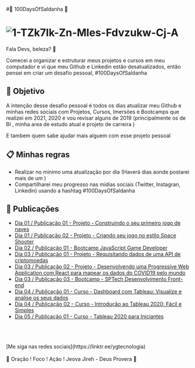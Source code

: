 #🚀 100DaysOfSaldanha 🚀

<h1>
   <img src="https://i.ibb.co/X3xvJ8T/1-TZk7lk-Zn-Mles-Fdvzukw-Cj-A.jpg" alt="1-TZk7lk-Zn-Mles-Fdvzukw-Cj-A" border="0">
</h1>
 
 Fala Devs, beleza? 🖖

 Comecei a organizar e estruturar meus projetos e cursos em meu computador e vi que meu Github e Linkedin estão desatualizados, então pensei em criar um desafio pessoal, #100DaysOfSaldanha 

## 🎯 Objetivo

A intenção desse desafio pessoal é todos os dias atualizar meu Github e minhas redes sociais com Projetos, Cursos, Imersões e Bootcamps que realizei em 2021, 2020 e vou revisar alguns de 2019 (principalmente os de BI , minha area de estudo atual e projeto de carreira ) 

E tambem quem sabe ajudar mais alguem com esse projeto pessoal

## 📋 Minhas regras 

* Realizar no minimo uma atualização por dia (Haverá dias aonde postarei mais de um )
* Compartilharei meu progresso nas mídias sociais (Twitter, Instagran, Linkedin) usando a hashtag #100DaysOfSaldanha

## 📅 Publicações 

* [Dia 01  /  Publicação 01  - Projeto - Construindo o seu primeiro jogo de naves](https://github.com/saldanhayg/Jogo-de-Naves-DIO)
* [Dia 01  /  Publicação 02  - Projeto - Criando seu jogo no estilo Space Shooter](https://github.com/saldanhayg/Jogo-no-estilo-Space-Shooter-DIO)
* [Dia 02  /  Publicação 01  - Bootcamp	JavaScript Game Developer](https://github.com/saldanhayg/Bootcamp_JavaScript_Game_Developer_DIO)
* [Dia 03  /  Publicação 01  - Projeto - Requisitando dados de uma API de criptomoedas](https://github.com/saldanhayg/Projeto_Requisitando_dados_API_criptomoedas)
* [Dia 03  /  Publicação 02  - Projeto - Desenvolvendo uma Progressive Web Application com React para mapear os dados do COVID19 pelo mundo](https://github.com/saldanhayg/PWA_React_mapear_dados_COVID19)
* [Dia 03  /  Publicação 03  - Bootcamp - SPTech Desenvolvimento Front-end](https://github.com/saldanhayg/Bootcamp_SPTech_Desenvolvimento_Front-end_DIO)
* [Dia 04  /  Publicação 01  - Curso - Dashboard com Tableau: Visualize e analise os seus dados](https://github.com/saldanhayg/Dashboard_Tableau_Visualize_analise_seus_dados)
* [Dia 04  /  Publicação 02  - Curso - Introdução ao Tableau 2020: Fácil e Simples](https://github.com/saldanhayg/Introducao_Tableau_2020-Udemy)
* [Dia 05  /  Publicação 01  - Curso - Tableau 2020 para Iniciantes](https://github.com/saldanhayg/Tableau_2020_para_Iniciantes)

<br>
<br>
<br>
[Me siga nas redes sociais](https://linktr.ee/ygtecnologia)
<br>
<br> 
🙏 Oração ! Foco ! Ação ! Jeova Jireh - Deus Provera 🙏  